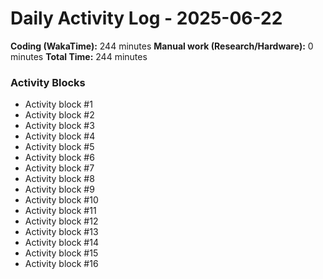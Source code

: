 # Daily Activity Log - 2025-06-22

**Coding (WakaTime):** 244 minutes
**Manual work (Research/Hardware):** 0 minutes
**Total Time:** 244 minutes

### Activity Blocks
- Activity block #1
- Activity block #2
- Activity block #3
- Activity block #4
- Activity block #5
- Activity block #6
- Activity block #7
- Activity block #8
- Activity block #9
- Activity block #10
- Activity block #11
- Activity block #12
- Activity block #13
- Activity block #14
- Activity block #15
- Activity block #16
